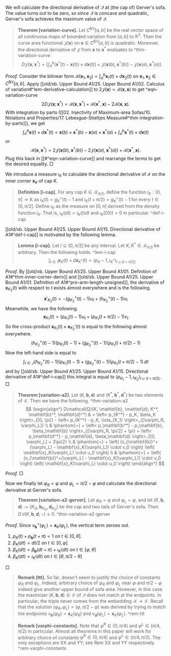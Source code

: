 We will calculate the directional derivative of $\mathcal{Q}$ at (the cap of) Gerver's sofa. The value turns out to be zero, so since $\mathcal{Q}$ is concave and quadratic, Gerver's sofa achieves the maximum value of $\mathcal{Q}$.

> __Theorem [variation-curve].__ Let $C^\mathrm{BV}[a, b]$ be the real vector space of all continuous maps of bounded variation from $[a, b]$ to $\mathbb{R}^2$. Then the curve area functional $\mathcal{J}(\mathbf{x})$ on $\mathbf{x} \in C^\mathrm{BV}[a, b]$ is quadratic. Moreover, the directional derivative of $\mathcal{J}$ from $\mathbf{x}$ to $\mathbf{x}^*$ evaluates to ^thm-variation-curve
$$
D \mathcal{J}(\mathbf{x} ; \mathbf{x}^*) = \left[ \int_a^b (\mathbf{x}^*(t) - \mathbf{x}(t))  \times d\mathbf{x} (t) \right] +  \mathcal{J}(\mathbf{x}(b), \mathbf{x}^*(b)) - \mathcal{J}(\mathbf{x}(a), \mathbf{x}^*(a)).
$$

_Proof._ Consider the bilinear form $\mathcal{B}(\mathbf{x}_1, \mathbf{x}_2) = \int_a ^b \mathbf{x}_1(t) \times d \mathbf{x}_2(t)$ on $\mathbf{x}_1, \mathbf{x}_2 \in C^\mathrm{BV}[a, b]$. Apply [[old/xb. Upper Bound A1/25. Upper Bound A1/02. Calculus of variation#^lem-derivative-calculation]] to $2\mathcal{J}(\mathbf{x}) = \mathcal{B}(\mathbf{x}, \mathbf{x})$ to get ^eqn-variation-curve
$$
2 D \mathcal{J}(\mathbf{x} ; \mathbf{x}^*) = \mathcal{B}(\mathbf{x}, \mathbf{x}^*) + \mathcal{B}(\mathbf{x}^*, \mathbf{x}) - 2 \mathcal{B}(\mathbf{x}, \mathbf{x}).
$$
With integration by parts ([[02. Injectivity of Maximum-area Sofas/10. Notations and Properties/17. Lebesgue-Stieltjes Measure#^thm-integration-by-parts]]), we get
$$
\int_a^b \mathbf{x}(t) \times d \mathbf{x}^*(t) = \mathbf{x} (b) \times \mathbf{x}^*(b) - \mathbf{x}(a) \times \mathbf{x}^*(a) + \int_a^b \mathbf{x}^*(t) \times d\mathbf{x} (t)
$$
or
$$
\mathcal{B}(\mathbf{x}, \mathbf{x}^*) = 2\mathcal{J}(\mathbf{x}(b), \mathbf{x}^*(b)) - 2\mathcal{J}(\mathbf{x}(a), \mathbf{x}^*(a)) + \mathcal{B}(\mathbf{x}^*, \mathbf{x}).
$$
Plug this back in [[#^eqn-variation-curve]] and rearrange the terms to get the desired equality. □

We introduce a measure $\iota_K$ to calculate the directional derivative of $\mathcal{I}$ on the inner corner $\mathbf{x}_K$ of cap $K$.

> __Definition [i-cap].__ For any cap $K \in \mathcal{K}_{\pi/2}$, define the function $i_K : (0, \pi] \to \mathbb{R}$ as $i_K(t) = g_K^+(t) - 1$ and $i_K(t + \pi / 2) = g^+_K(t) - 1$ for every $t \in (0, \pi/2]$. Define $\iota_K$ as the measure on $[0, \pi]$ derived from the density function $i_K$. That is, $\iota_K(dt) = i_K(t) dt$ and $\iota_K\left( \left\{ 0 \right\} \right) = 0$ in particular. ^def-i-cap

[[old/xb. Upper Bound A1/25. Upper Bound A1/15. Directional derivative of A1#^def-i-cap]] is motivated by the following lemma.

> __Lemma [i-cap].__ Let $I \subseteq [0, \pi/2]$ be any interval. Let $K, K^* \in \mathcal{K}_{\pi/2}$ be arbitrary. Then the following holds. ^lem-i-cap
$$
\int_{t \in I} \mathbf{x}_{K}(t) \times d \mathbf{x}_{K^*} (t) = \left< p_{K} - 1, \iota_{K^*} \right>_{I \cup (I + \pi/2)} 
$$

_Proof._ By [[old/xb. Upper Bound A1/25. Upper Bound A1/01. Definition of A1#^thm-inner-corner-deriv]] and [[old/xb. Upper Bound A1/25. Upper Bound A1/01. Definition of A1#^pro-arm-length-unsigned]], the derivative of $\mathbf{x}_{K_2}(t)$ with respect to $t$ exists almost everywhere and is the following.
$$
\mathbf{x}'_{K_2}(t) = -(g_{K_2}^+(t) - 1) u_t + (h_{K_2}^+(t) - 1) v_t
$$
Meanwhile, we have the following.
$$
\mathbf{x}_{K_1}(t) = (p_{K_1} (t) - 1) u_t + 
(p_{K_1} (t + \pi / 2) - 1) v_t
$$
So the cross-product $\mathbf{x}_{K_1}(t) \times \mathbf{x}_{K_2}'(t)$ is equal to the following almost everywhere.
$$
(h_{K_2}^+(t) - 1) (p_{K_1} (t) - 1) + (g_{K_2}^+(t) - 1) (p_{K_1} (t + \pi / 2) - 1)
$$
Now the left-hand side is equal to
$$
\int_{t \in J} (h_{K_2}^+(t) - 1) (p_{K_1} (t) - 1) + (g_{K_2}^+(t) - 1) (p_{K_1} (t + \pi / 2) - 1) \, dt
$$
and by [[old/xb. Upper Bound A1/25. Upper Bound A1/15. Directional derivative of A1#^def-i-cap]] this integral is equal to $\left< p_{K_1} - 1, \iota_{K_2} \right>_{I \cup (I + \pi/2)}$. □

> __Theorem [variation-a2].__ Let $(K, \mathbf{b}, \mathbf{d})$ and $(K^*, \mathbf{b}^*, \mathbf{d}^*)$ be two elements of $\mathcal{L}$. Then we have the following. ^thm-variation-a2
$$
\begin{align*}
D\mathcal{Q}(K, \mathbf{b}, \mathbf{d}; K^*, \mathbf{b}^*, \mathbf{d}^*) & =
\left< p_{K^*} - p_K, \beta_K \right>_{[0, \pi]} -
\left< p_{K^*} - p_K, \iota_{K_1} \right>_{[\varphi_R, \varphi_L]} \\
& \phantom{=} + 
\left< p_\mathbf{b^*} - p_\mathbf{b}, \beta_\mathbf{b} \right>_{[\varphi_R, \pi/2] + \pi} + 
\left< p_\mathbf{d^*} - p_\mathbf{d}, \beta_\mathbf{d} \right>_{[0, \varphi_L] + 3\pi/2} \\
& \phantom{=} + \left( (v_{\mathbf{b}}^+(\varphi_L) - \mathbf{x}_K(\varphi_L)) \cdot v_0 \right) \left( \mathbf{x}_K(\varphi_L) \cdot u_0 \right) \\
& \phantom{=} + \left( (v_{\mathbf{b}}^+(\varphi_L) - \mathbf{x}_K(\varphi_L)) \cdot v_0 \right) \left( \mathbf{x}_K(\varphi_L) \cdot u_0 \right) 
\end{align*}
$$

_Proof._ □

Now we finally let $\varphi_R = \varphi$ and $\varphi_L = \pi/2 - \varphi$ and calculate the directional derivative at Gerver's sofa.

> __Theorem [variation-a2-gerver].__ Let $\varphi_R = \varphi$ and $\varphi_L = \varphi$, and let $(K, \mathbf{b}, \mathbf{d}) := (K_G, \mathbf{b}_{K_G}, \mathbf{d}_{K_G})$ be the cap and two tails of Gerver's sofa. Then $D \mathcal{Q}(K, \mathbf{b}, \mathbf{d}; -) \leq 0$. ^thm-variation-a2-gerver

_Proof._ Since $v_{\mathbf{b}}^+(\varphi_L) =\mathbf{x}_K(\varphi_L)$, the vertical term zeroes out.

1. $p_K(t) + p_{\mathbf{b}}(t + \pi) = 1$ on $t \in [0, \theta]$.
2. $\beta_K(dt) = dt/2$ on $t \in [0, \varphi]$
3. $\beta_K(dt) = \beta_{\mathbf{b}}(dt + \pi) +  \iota_K(dt)$ on $t \in [\varphi, \theta]$
4. $\beta_K(dt) = \iota_K(dt)$ on $t \in [\theta, \pi/2 - \theta]$

□

> __Remark [ttt].__ So far, doesn't seem to justify the choice of constants $\varphi_R$ and $\varphi_L$. Indeed, arbitrary choice of $\varphi_R$ and $\varphi_L$ near $\varphi$ and $\pi/2-\varphi$ indeed give another upper bound of sofa area. However, in this case the maximizer $(K, \mathbf{b}, \mathbf{d}) \in \mathcal{L}$ of $\mathcal{Q}$ does not match at the endpoints. In particular, the triple never comes from the embedding $\mathcal{K} \to \mathcal{L}$. Recall that the solution $(\varphi_R, \varphi_L) = (\varphi, \pi/2 - \varphi)$ was derived by trying to match the endpoints $v_{\mathbf{b}}(\varphi_R) = \mathbf{x}_K(\varphi_R)$ and $v_{\mathbf{d}}(\varphi_L) = \mathbf{x}_K(\varphi_L)$. ^rem-ttt


> __Remark [varphi-constants].__ Note that $\varphi^{\text{R}} \in (0, \pi/4)$ and $\varphi^{\text{L}} \in (\pi/4, \pi/2)$ in particular. Almost all theorems in this paper will work for arbitrary choice of constants $\varphi^{\mathrm{R}} \in (0, \pi/4)$ and $\varphi^{\mathrm{L}}\in (\pi/4, \pi/2)$. The only exceptions are XX and YY; see Rem XX and YY respectively. ^rem-varphi-constants